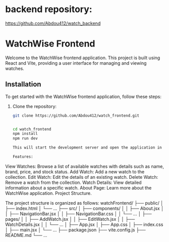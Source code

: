 # backend repository:
https://github.com/Abdou412/watch_backend


# WatchWise Frontend

Welcome to the WatchWise frontend application. This project is built using React and Vite, providing a user interface for managing and viewing watches.

## Installation

To get started with the WatchWise frontend application, follow these steps:

1. Clone the repository:
   ```bash
   git clone https://github.com/Abdou412/watch_frontend.git


   cd watch_frontend
   npm install
   npm run dev

   This will start the development server and open the application in your default web browser. 

   Features:
View Watches: Browse a list of available watches with details such as name, brand, price, and stock status.
Add Watch: Add a new watch to the collection.
Edit Watch: Edit the details of an existing watch.
Delete Watch: Remove a watch from the collection.
Watch Details: View detailed information about a specific watch.
About Page: Learn more about the WatchWise application.
Project Structure.


The project structure is organized as follows:
watchFrontend/
├── public/
│   ├── index.html
│   └── ...
├── src/
│   ├── components/
│   │   ├── About.jsx
│   │   ├── NavigationBar.jsx
│   │   ├── NavigationBar.css
│   │   └── ...
│   ├── pages/
│   │   ├── AddWatch.jsx
│   │   ├── EditWatch.jsx
│   │   ├── WatchDetails.jsx
│   │   └── ...
│   ├── App.jsx
│   ├── App.css
│   ├── index.css
│   ├── main.jsx
│   └── ...
├── package.json
├── vite.config.js
├── README.md
└── ...



